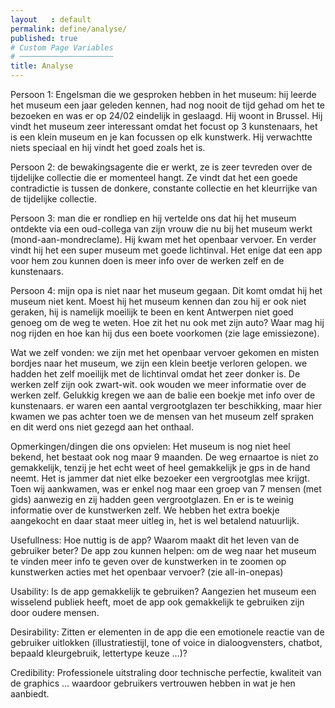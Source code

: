 ```yaml
---
layout   : default
permalink: define/analyse/
published: true
# Custom Page Variables
# ─────────────────────
title: Analyse
---
```


Persoon 1: Engelsman die we gesproken hebben in het museum: hij leerde het museum een jaar geleden kennen, had nog nooit de tijd gehad om het te bezoeken en was er op 24/02 eindelijk in geslaagd. Hij woont in Brussel. Hij vindt het museum zeer interessant omdat het focust op 3 kunstenaars, het is een klein museum en je kan focussen op elk kunstwerk. Hij verwachtte niets speciaal en hij vindt het goed zoals het is.

Persoon 2: de bewakingsagente die er werkt, ze is zeer tevreden over de tijdelijke collectie die er momenteel hangt. Ze vindt dat het een goede contradictie is tussen de donkere, constante collectie en het kleurrijke van de tijdelijke collectie.

Persoon 3: man die er rondliep en hij vertelde ons dat hij het museum ontdekte via een oud-collega van zijn vrouw die nu bij het museum werkt (mond-aan-mondreclame). Hij kwam met het openbaar vervoer. En verder vindt hij het een super museum met goede lichtinval. Het enige dat een app voor hem zou kunnen doen is meer info over de werken zelf en de kunstenaars.

Persoon 4: mijn opa is niet naar het museum gegaan. Dit komt omdat hij het museum niet kent. Moest hij het museum kennen dan zou hij er ook niet geraken, hij is namelijk moeilijk te been en kent Antwerpen niet goed genoeg om de weg te weten. Hoe zit het nu ook met zijn auto? Waar mag hij nog rijden en hoe kan hij dus een boete voorkomen (zie lage emissiezone).

Wat we zelf vonden:
we zijn met het openbaar vervoer gekomen en misten bordjes naar het museum, we zijn een klein beetje verloren gelopen.
we hadden het zelf moeilijk met de lichtinval omdat het zeer donker is. De werken zelf zijn ook zwart-wit.
ook wouden we meer informatie over de werken zelf. Gelukkig kregen we aan de balie een boekje met info over de kunstenaars.
er waren een aantal vergrootglazen ter beschikking, maar hier kwamen we pas achter toen we de mensen van het museum zelf spraken en dit werd ons niet gezegd aan het onthaal.


Opmerkingen/dingen die ons opvielen:
Het museum is nog niet heel bekend, het bestaat ook nog maar 9 maanden. De weg ernaartoe is niet zo gemakkelijk, tenzij je het echt weet of heel gemakkelijk je gps in de hand neemt. Het is jammer dat niet elke bezoeker een vergrootglas mee krijgt. Toen wij aankwamen, was er enkel nog maar een groep van 7 mensen (met gids) aanwezig en zij hadden geen vergrootglazen. En er is te weinig informatie over de kunstwerken zelf. We hebben het extra boekje aangekocht en daar staat meer uitleg in, het is wel betalend natuurlijk.

Usefullness: Hoe nuttig is de app? Waarom maakt dit het leven van de gebruiker beter?
De app zou kunnen helpen:
om de weg naar het museum te vinden
meer info te geven over de kunstwerken
in te zoomen op kunstwerken
acties met het openbaar vervoer? (zie all-in-onepas)

Usability: Is de app gemakkelijk te gebruiken?
Aangezien het museum een wisselend publiek heeft, moet de app ook gemakkelijk te gebruiken zijn door oudere mensen.

Desirability: Zitten er elementen in de app die een emotionele reactie van de gebruiker uitlokken (illustratiestijl, tone of voice in dialoogvensters, chatbot, bepaald kleurgebruik, lettertype keuze …)?

Credibility: Professionele uitstraling door technische perfectie, kwaliteit van de graphics … waardoor gebruikers vertrouwen hebben in wat je hen aanbiedt.

